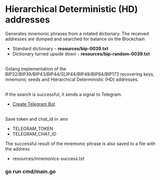 # Hierarchical Deterministic (HD) addresses 

Generates mnemonic phrases from a rotated dictionary. The received addresses are dumped and searched for balance on the Blockchain

* Standard dictionary - <b>resources/bip-0039.txt</b>
* Dictionary turned upside down - <b>resources/bip-random-0039.txt</b>

<br>Golang implementation of the BIP32/BIP39/BIP43/BIP44/SLIP44/BIP49/BIP84/BIP173  recovering keys, mnemonic seeds and Hierarchical Deterministic (HD) addresses.

<br>If the search is successful, it sends a signal to Telegram.
* [Create Telegram Bot](https://core.telegram.org/bots/tutorial)

<br>Save token and chat_id in .env
* TELEGRAM_TOKEN
* TELEGRAM_CHAT_ID

The successful result of the mnemonic phrase is also saved to a file with the address
* resources/mnemonics-success.txt
### go run cmd/main.go